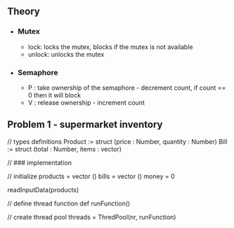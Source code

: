 
## Theory

  - ### Mutex
    - lock: locks the mutex, blocks if the mutex is not available 
    - unlock: unlocks the mutex 
  - ### Semaphore
    - P : take ownership of the semaphore - decrement count, if count == 0 then it will block
    - V : release ownership - increment count 

## Problem 1 - supermarket inventory

// types definitions
Product := struct (price : Number, quantity : Number)
Bill    := struct (total : Number, items : vector<Product>)

// ### implementation   

// initialize 
products = vector <Product> () 
bills    = vector <Bill> ()
money    = 0
 
readInputData(products)
  
// define thread function
def runFunction()
  

// create thread pool
threads = ThredPool(nr, runFunction) 
